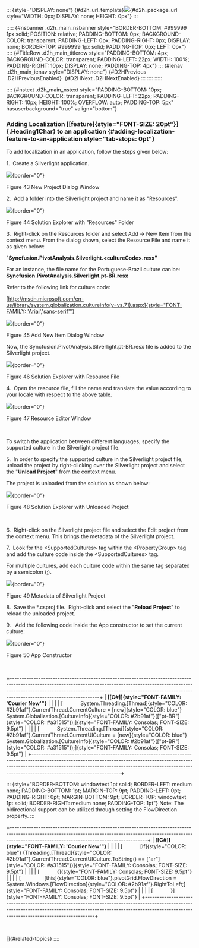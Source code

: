 ::: {style="DISPLAY: none"}
[](ms-xhelp:///?Id=d2h_url_template){#d2h_url_template}![](!package_url!){#d2h_package_url style="WIDTH: 0px; DISPLAY: none; HEIGHT: 0px"}
:::

::::: {#nsbanner .d2h_main_nsbanner style="BORDER-BOTTOM: #999999 1px solid; POSITION: relative; PADDING-BOTTOM: 0px; BACKGROUND-COLOR: transparent; PADDING-LEFT: 0px; PADDING-RIGHT: 0px; DISPLAY: none; BORDER-TOP: #999999 1px solid; PADDING-TOP: 0px; LEFT: 0px"}
:::: {#TitleRow .d2h_main_titlerow style="PADDING-BOTTOM: 4px; BACKGROUND-COLOR: transparent; PADDING-LEFT: 22px; WIDTH: 100%; PADDING-RIGHT: 10px; DISPLAY: none; PADDING-TOP: 4px"}
::: {#ienav .d2h_main_ienav style="DISPLAY: none"}
[](ms-xhelp:///?Id=cb3a9e08-990f-4b09-917a-0326326466bc){#D2HPrevious .D2HPreviousEnabled}  [](ms-xhelp:///?Id=240f946d-5442-4b89-b582-8843903a9197){#D2HNext .D2HNextEnabled}
:::
::::
:::::

:::: {#nstext .d2h_main_nstext style="PADDING-BOTTOM: 10px; BACKGROUND-COLOR: transparent; PADDING-LEFT: 22px; PADDING-RIGHT: 10px; HEIGHT: 100%; OVERFLOW: auto; PADDING-TOP: 5px" hasuserbackground="true" valign="bottom"}
### Adding Localization [[feature]{style="FONT-SIZE: 20pt"}]{.Heading1Char} to an application {#adding-localization-feature-to-an-application style="tab-stops: 0pt"}

To add localization in an application, follow the steps given below:

1.  Create a Silverlight application.

![](ImagesExt/image36_44.png){border="0"}

Figure 43 New Project Dialog Window

2.  Add a folder into the Silverlight project and name it as "Resources".

![](ImagesExt/image36_45.png){border="0"}

Figure 44 Solution Explorer with "Resources" Folder

3.  Right-click on the Resources folder and select Add -\> New Item from the context menu. From the dialog shown, select the Resource File and name it as given below:

"**Syncfusion.PivotAnalysis.Silverlight.\<cultureCode\>.resx"**

For an instance, the file name for the Portuguese-Brazil culture can be: **Syncfusion.PivotAnalysis.Silverlight.pt-BR.resx**

Refer to the following link for culture code:

[[http://msdn.microsoft.com/en-us/library/system.globalization.cultureinfo(v=vs.71).aspx]{style="FONT-FAMILY: 'Arial','sans-serif'"}](http://msdn.microsoft.com/en-us/library/system.globalization.cultureinfo(v=vs.71).aspx)

![](ImagesExt/image36_46.jpg){border="0"}

Figure 45 Add New Item Dialog Window

Now, the Syncfusion.PivotAnalysis.Silverlight.pt-BR.resx file is added to the Silverlight project.

![](ImagesExt/image36_47.png){border="0"}

Figure 46 Solution Explorer with Resource File

4.  Open the resource file, fill the name and translate the value according to your locale with respect to the above table.

![](ImagesExt/image36_48.png){border="0"}

Figure 47 Resource Editor Window

 

To switch the application between different languages, specify the supported culture in the Silverlight project file.

5.  In order to specify the supported culture in the Silverlight project file, unload the project by right-clicking over the Silverlight project and select the "**Unload Project**" from the context menu.

The project is unloaded from the solution as shown below:

![](ImagesExt/image36_49.png){border="0"}

Figure 48 Solution Explorer with Unloaded Project

 

6.  Right-click on the Silverlight project file and select the Edit project from the context menu. This brings the metadata of the Silverlight project.

7.  Look for the \<SupportedCultures\> tag within the \<PropertyGroup\> tag and add the culture code inside the \<SupportedCultures\> tag.

For multiple cultures, add each culture code within the same tag separated by a semicolon (;).

![](ImagesExt/image36_50.png){border="0"}

Figure 49 Metadata of Silverlight Project

8.  Save the \*.csproj file.  Right-click and select the "**Reload Project**" to reload the unloaded project.

9.   Add the following code inside the App constructor to set the current culture:

![](ImagesExt/image36_51.png){border="0"}

Figure 50 App Constructor

 

+-------------------------------------------------------------------------------------------------------------------------------------------------------------------------------------------------------------------------------------------------------------------------------+
| **[\[C#\]]{style="FONT-FAMILY: 'Courier New'"}**                                                                                                                                                                                                                              |
|                                                                                                                                                                                                                                                                               |
| [            System.Threading.[Thread]{style="COLOR: #2b91af"}.CurrentThread.CurrentCulture = [new]{style="COLOR: blue"} System.Globalization.[CultureInfo]{style="COLOR: #2b91af"}([\"pt-BR\"]{style="COLOR: #a31515"});]{style="FONT-FAMILY: Consolas; FONT-SIZE: 9.5pt"}   |
|                                                                                                                                                                                                                                                                               |
| [            System.Threading.[Thread]{style="COLOR: #2b91af"}.CurrentThread.CurrentUICulture = [new]{style="COLOR: blue"} System.Globalization.[CultureInfo]{style="COLOR: #2b91af"}([\"pt-BR\"]{style="COLOR: #a31515"});]{style="FONT-FAMILY: Consolas; FONT-SIZE: 9.5pt"} |
+-------------------------------------------------------------------------------------------------------------------------------------------------------------------------------------------------------------------------------------------------------------------------------+

::: {style="BORDER-BOTTOM: windowtext 1pt solid; BORDER-LEFT: medium none; PADDING-BOTTOM: 1pt; MARGIN-TOP: 9pt; PADDING-LEFT: 0pt; PADDING-RIGHT: 0pt; MARGIN-BOTTOM: 9pt; BORDER-TOP: windowtext 1pt solid; BORDER-RIGHT: medium none; PADDING-TOP: 1pt"}
Note: The bidirectional support can be utilized through setting the FlowDirection property.
:::

+---------------------------------------------------------------------------------------------------------------------------------------------------------------------------------------------------------------------+
| **[\[C#\]]{style="FONT-FAMILY: 'Courier New'"}**                                                                                                                                                                    |
|                                                                                                                                                                                                                     |
| [            [if]{style="COLOR: blue"} (Threading.[Thread]{style="COLOR: #2b91af"}.CurrentThread.CurrentUICulture.ToString() == [\"ar\"]{style="COLOR: #a31515"})]{style="FONT-FAMILY: Consolas; FONT-SIZE: 9.5pt"} |
|                                                                                                                                                                                                                     |
| [            {]{style="FONT-FAMILY: Consolas; FONT-SIZE: 9.5pt"}                                                                                                                                                    |
|                                                                                                                                                                                                                     |
| [                [this]{style="COLOR: blue"}.pivotGrid.FlowDirection = System.Windows.[FlowDirection]{style="COLOR: #2b91af"}.RightToLeft;]{style="FONT-FAMILY: Consolas; FONT-SIZE: 9.5pt"}                        |
|                                                                                                                                                                                                                     |
| [            }]{style="FONT-FAMILY: Consolas; FONT-SIZE: 9.5pt"}                                                                                                                                                    |
+---------------------------------------------------------------------------------------------------------------------------------------------------------------------------------------------------------------------+

 

[]{#related-topics}
::::
